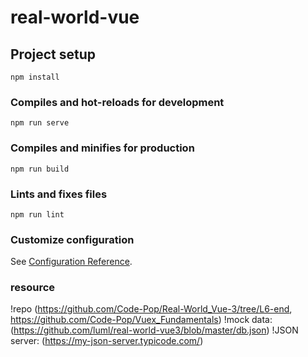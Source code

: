 # real-world-vue

## Project setup
```
npm install
```

### Compiles and hot-reloads for development
```
npm run serve
```

### Compiles and minifies for production
```
npm run build
```

### Lints and fixes files
```
npm run lint
```

### Customize configuration
See [Configuration Reference](https://cli.vuejs.org/config/).

### resource 
!repo (https://github.com/Code-Pop/Real-World_Vue-3/tree/L6-end, https://github.com/Code-Pop/Vuex_Fundamentals)
!mock data: (https://github.com/luml/real-world-vue3/blob/master/db.json)
!JSON server: (https://my-json-server.typicode.com/)